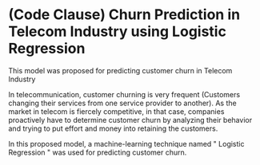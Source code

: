 # (Code Clause) Churn Prediction in Telecom Industry using Logistic Regression
This model was proposed for predicting customer churn in Telecom Industry

In telecommunication, customer churning is very frequent (Customers changing their services from one service provider to another). As the market in telecom is fiercely competitive, in that case, companies proactively have to determine customer churn by analyzing their behavior and trying to put effort and money into retaining the customers.

In this proposed model, a machine-learning technique named " Logistic Regression " was used for predicting customer churn.
